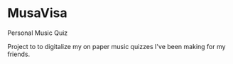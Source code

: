 # MusaVisa
Personal Music Quiz

Project to to digitalize my on paper music quizzes I've been making for my friends.
